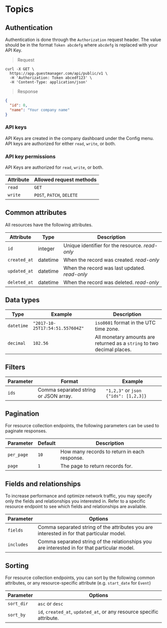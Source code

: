 # Topics

## Authentication

Authentication is done through the `Authorization` request header. The value should be in the format `Token abcdefg` where `abcdefg` is replaced with your API Key.

> Request

```shell
curl -X GET \
  https://app.guestmanager.com/api/public/v1 \
  -H 'Authorization: Token abcedf123' \
  -H 'Content-Type: application/json'
```

> Response

```json
{
  "id": 0,
  "name": "Your company name"
}
```

### API keys
API Keys are created in the company dashboard under the Config menu. API keys are authorized for either `read`, `write`, or both.

### API key permissions
API Keys are authorized for `read`, `write`, or both.

Attribute                 | Allowed request methods
------------------------- | -----------------
`read`                    | `GET`
`write`                   | `POST`, `PATCH`, `DELETE`


## Common attributes
All resources have the following attributes.

Attribute                      | Type     | Description
------------------------------ | -------- | -----------
`id`                           | integer  | Unique identifier for the resource. <i class="label label-info">read-only</i>
`created_at`                   | datetime | When the record was created. <i class="label label-info">read-only</i>
`updated_at`                   | datetime | When the record was last updated. <i class="label label-info">read-only</i>
`deleted_at`                   | datetime | When the record was deleted. <i class="label label-info">read-only</i>


## Data types

Type              | Example                           | Description
----------------- | --------------------------------  | ----------------------------------
`datetime`        | `"2017-10-25T17:54:51.557604Z"`   | `iso8601` format in the UTC time zone.
`decimal`         | `102.56`                          | All monetary amounts are returned as a `string` to two decimal places.

## Filters

Parameter      | Format                                        | Example
-------------- | ----------------------------------------      | ----------------------------------
`ids`          | Comma separated string or JSON array.         | `"1,2,3"` or ```json {"ids": [1,2,3]}```

## Pagination
For resource collection endpoints, the following parameters can be used to paginate responses.

Parameter           | Default            | Description
-------------- | -----------------  | ----------------------------------
`per_page`     | `10`               | How many records to return in each response.
`page`         | `1`                | The page to return records for.


## Fields and relationships
To increase performance and optimize network traffic, you may specify only the fields and relationships you interested in.
Refer to a specific resource endpoint to see which fields and relationships are available.

Parameter      | Options
-------------- | -----------------
`fields`       | Comma separated string of the attributes you are interested in for that particular model.
`includes`     | Comma separated string of the relationships you are interested in for that particular model.

## Sorting
For resource collection endpoints, you can sort by the following common attributes, or any resource-specific attribute (e.g. `start_date` for `Event`)

Parameter      | Options
-------------- | -----------------
`sort_dir`     | `asc` or `desc`
`sort_by`      | `id`, `created_at`, `updated_at`, or any resource specific attribute.